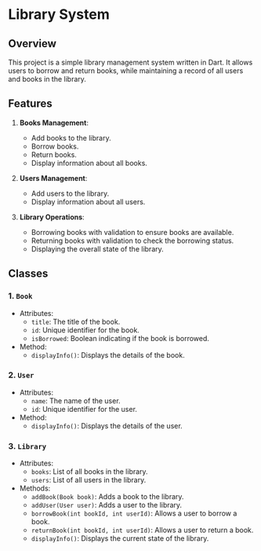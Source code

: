 # Library System

## Overview

This project is a simple library management system written in Dart. It allows users to borrow and return books, while maintaining a record of all users and books in the library.

## Features

1. **Books Management**:

   - Add books to the library.
   - Borrow books.
   - Return books.
   - Display information about all books.

2. **Users Management**:

   - Add users to the library.
   - Display information about all users.

3. **Library Operations**:
   - Borrowing books with validation to ensure books are available.
   - Returning books with validation to check the borrowing status.
   - Displaying the overall state of the library.

## Classes

### 1. `Book`

- Attributes:
  - `title`: The title of the book.
  - `id`: Unique identifier for the book.
  - `isBorrowed`: Boolean indicating if the book is borrowed.
- Method:
  - `displayInfo()`: Displays the details of the book.

### 2. `User`

- Attributes:
  - `name`: The name of the user.
  - `id`: Unique identifier for the user.
- Method:
  - `displayInfo()`: Displays the details of the user.

### 3. `Library`

- Attributes:
  - `books`: List of all books in the library.
  - `users`: List of all users in the library.
- Methods:
  - `addBook(Book book)`: Adds a book to the library.
  - `addUser(User user)`: Adds a user to the library.
  - `borrowBook(int bookId, int userId)`: Allows a user to borrow a book.
  - `returnBook(int bookId, int userId)`: Allows a user to return a book.
  - `displayInfo()`: Displays the current state of the library.

